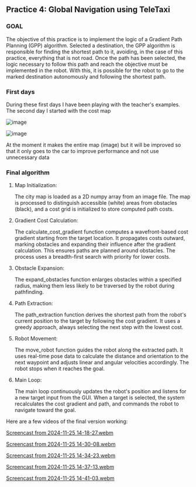 
## Practice 4: Global Navigation using TeleTaxi

### GOAL

The objective of this practice is to implement the logic of a Gradient Path Planning (GPP) algorithm. Selected a destination, the GPP algorithm is responsible for finding the shortest path to it, avoiding, in the case of this practice, everything that is not road. Once the path has been selected, the logic necessary to follow this path and reach the objective must be implemented in the robot. With this, it is possible for the robot to go to the marked destination autonomously and following the shortest path.

### First days

During these first days I have been playing with the teacher's examples. The second day I started with the cost map

![image](https://github.com/user-attachments/assets/1ec4714f-a61a-46e7-b528-62769ae2cb82)

![image](https://github.com/user-attachments/assets/7a5e9df1-75ba-4471-a9c8-31eda1a35565)

At the moment it makes the entire map (image) but it will be improved so that it only goes to the car to improve performance and not use unnecessary data

### Final algorithm

1. Map Initialization:
   
   The city map is loaded as a 2D numpy array from an image file. The map is processed to distinguish accessible (white) areas from obstacles (black), and a cost grid is initialized to store computed path costs.

2. Gradient Cost Calculation:
   
   The calculate_cost_gradient function computes a wavefront-based cost gradient starting from the target location. It propagates costs outward, marking obstacles and expanding their influence after the gradient calculation. This ensures paths are planned around obstacles. The process uses a breadth-first search with priority for lower costs.

3. Obstacle Expansion:
   
   The expand_obstacles function enlarges obstacles within a specified radius, making them less likely to be traversed by the robot during pathfinding.

4. Path Extraction:
   
   The path_extraction function derives the shortest path from the robot's current position to the target by following the cost gradient. It uses a greedy approach, always selecting the next step with the lowest cost.

5. Robot Movement:
    
   The move_robot function guides the robot along the extracted path. It uses real-time pose data to calculate the distance and orientation to the next waypoint and adjusts linear and angular velocities accordingly. The robot stops when it reaches the goal.

6. Main Loop:
    
   The main loop continuously updates the robot's position and listens for a new target input from the GUI. When a target is selected, the system recalculates the cost gradient and path, and commands the robot to navigate toward the goal.

Here are a few videos of the final version working:

[Screencast from 2024-11-25 14-18-27.webm](https://github.com/user-attachments/assets/cae32769-540e-4523-aa2b-92ccde926b4a)

[Screencast from 2024-11-25 14-30-08.webm](https://github.com/user-attachments/assets/d47c7c6d-402d-4c59-8593-785abed87592)

[Screencast from 2024-11-25 14-34-23.webm](https://github.com/user-attachments/assets/7324cada-5f21-4d44-9feb-6adf54474a2e)

[Screencast from 2024-11-25 14-37-13.webm](https://github.com/user-attachments/assets/e8e58190-b4d6-4d0e-b89b-589b6a40f3b2)

[Screencast from 2024-11-25 14-41-03.webm](https://github.com/user-attachments/assets/f247cc05-ceef-4fee-b46c-52310205b679)
